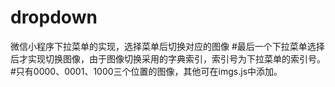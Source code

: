 # dropdown
微信小程序下拉菜单的实现，选择菜单后切换对应的图像
#最后一个下拉菜单选择后才实现切换图像，由于图像切换采用的字典索引，索引号为下拉菜单的索引号。
#只有0000、0001、1000三个位置的图像，其他可在imgs.js中添加。
